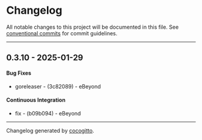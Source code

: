# Changelog
All notable changes to this project will be documented in this file. See [conventional commits](https://www.conventionalcommits.org/) for commit guidelines.

- - -
## 0.3.10 - 2025-01-29
#### Bug Fixes
- goreleaser - (3c82089) - eBeyond
#### Continuous Integration
- fix - (b09b094) - eBeyond

- - -

Changelog generated by [cocogitto](https://github.com/cocogitto/cocogitto).